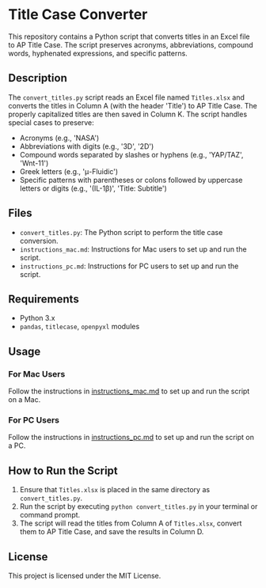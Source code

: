 # Title Case Converter

This repository contains a Python script that converts titles in an Excel file to AP Title Case. The script preserves acronyms, abbreviations, compound words, hyphenated expressions, and specific patterns.

## Description

The `convert_titles.py` script reads an Excel file named `Titles.xlsx` and converts the titles in Column A (with the header 'Title') to AP Title Case. The properly capitalized titles are then saved in Column K. The script handles special cases to preserve:
- Acronyms (e.g., 'NASA')
- Abbreviations with digits (e.g., '3D', '2D')
- Compound words separated by slashes or hyphens (e.g., 'YAP/TAZ', 'Wnt-11')
- Greek letters (e.g., 'μ-Fluidic')
- Specific patterns with parentheses or colons followed by uppercase letters or digits (e.g., '(IL-1β)', 'Title: Subtitle')

## Files

- `convert_titles.py`: The Python script to perform the title case conversion.
- `instructions_mac.md`: Instructions for Mac users to set up and run the script.
- `instructions_pc.md`: Instructions for PC users to set up and run the script.

## Requirements

- Python 3.x
- `pandas`, `titlecase`, `openpyxl` modules

## Usage

### For Mac Users

Follow the instructions in [instructions_mac.md](instructions_mac.md) to set up and run the script on a Mac.

### For PC Users

Follow the instructions in [instructions_pc.md](instructions_pc.md) to set up and run the script on a PC.

## How to Run the Script

1. Ensure that `Titles.xlsx` is placed in the same directory as `convert_titles.py`.
2. Run the script by executing `python convert_titles.py` in your terminal or command prompt.
3. The script will read the titles from Column A of `Titles.xlsx`, convert them to AP Title Case, and save the results in Column D.

## License

This project is licensed under the MIT License.
